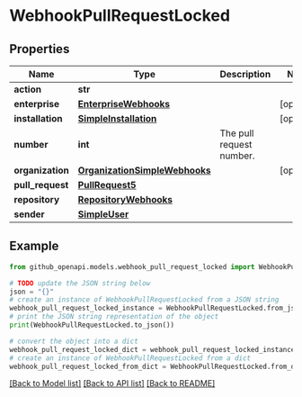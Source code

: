 # WebhookPullRequestLocked


## Properties

Name | Type | Description | Notes
------------ | ------------- | ------------- | -------------
**action** | **str** |  | 
**enterprise** | [**EnterpriseWebhooks**](EnterpriseWebhooks.md) |  | [optional] 
**installation** | [**SimpleInstallation**](SimpleInstallation.md) |  | [optional] 
**number** | **int** | The pull request number. | 
**organization** | [**OrganizationSimpleWebhooks**](OrganizationSimpleWebhooks.md) |  | [optional] 
**pull_request** | [**PullRequest5**](PullRequest5.md) |  | 
**repository** | [**RepositoryWebhooks**](RepositoryWebhooks.md) |  | 
**sender** | [**SimpleUser**](SimpleUser.md) |  | 

## Example

```python
from github_openapi.models.webhook_pull_request_locked import WebhookPullRequestLocked

# TODO update the JSON string below
json = "{}"
# create an instance of WebhookPullRequestLocked from a JSON string
webhook_pull_request_locked_instance = WebhookPullRequestLocked.from_json(json)
# print the JSON string representation of the object
print(WebhookPullRequestLocked.to_json())

# convert the object into a dict
webhook_pull_request_locked_dict = webhook_pull_request_locked_instance.to_dict()
# create an instance of WebhookPullRequestLocked from a dict
webhook_pull_request_locked_from_dict = WebhookPullRequestLocked.from_dict(webhook_pull_request_locked_dict)
```
[[Back to Model list]](../README.md#documentation-for-models) [[Back to API list]](../README.md#documentation-for-api-endpoints) [[Back to README]](../README.md)


